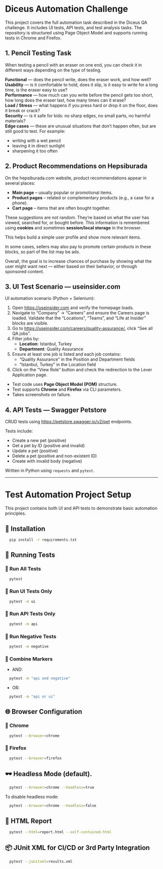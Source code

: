 # Diceus Automation Challenge

This project covers the full automation task described in the Diceus QA challenge. It includes UI tests, API tests, and test analysis tasks. The repository is structured using Page Object Model and supports running tests in Chrome and Firefox.

## 1. Pencil Testing Task

When testing a pencil with an eraser on one end, you can check it in different ways depending on the type of testing.

**Functional** — does the pencil write, does the eraser work, and how well?  
**Usability** — is it comfortable to hold, does it slip, is it easy to write for a long time, is the eraser easy to use?  
**Performance** — how much can you write before the pencil gets too short, how long does the eraser last, how many times can it erase?  
**Load / Stress** — what happens if you press hard or drop it on the floor, does it break or crack?  
**Security** — is it safe for kids: no sharp edges, no small parts, no harmful materials?  
**Edge cases** — these are unusual situations that don’t happen often, but are still good to test. For example:
- writing with a wet pencil  
- leaving it in direct sunlight  
- sharpening it too often

## 2. Product Recommendations on Hepsiburada

On the hepsiburada.com website, product recommendations appear in several places:

- **Main page** – usually popular or promotional items.
- **Product pages** – related or complementary products (e.g., a case for a phone).
- **Cart page** – items that are often bought together.

These suggestions are not random. They’re based on what the user has viewed, searched for, or bought before. This information is remembered using **cookies** and sometimes **session/local storage** in the browser.

This helps build a simple user profile and show more relevant items.

In some cases, sellers may also pay to promote certain products in these blocks, so part of the list may be ads.

Overall, the goal is to increase chances of purchase by showing what the user might want next — either based on their behavior, or through sponsored content.

## 3. UI Test Scenario — useinsider.com

UI automation scenario (Python + Selenium):
1. Open https://useinsider.com and verify the homepage loads.
2. Navigate to “Company” → “Careers” and ensure the Careers page is loaded. Validate that the “Locations”, “Teams”, and “Life at Insider” blocks are visible.
3. Go to https://useinsider.com/careers/quality-assurance/, click “See all QA jobs”.
4. Filter jobs by:
   - **Location**: Istanbul, Turkey
   - **Department**: Quality Assurance
5. Ensure at least one job is listed and each job contains:
   - “Quality Assurance” in the Position and Department fields
   - “Istanbul, Turkey” in the Location field
6. Click on the “View Role” button and check the redirection to the Lever Application page.

- Test code uses **Page Object Model (POM)** structure.
- Test supports **Chrome** and **Firefox** via CLI parameters.
- Takes screenshots on failure.

## 4. API Tests — Swagger Petstore

CRUD tests using https://petstore.swagger.io/v2/pet endpoints.

Tests include:
- Create a new pet (positive)
- Get a pet by ID (positive and invalid)
- Update a pet (positive)
- Delete a pet (positive and non-existent ID)
- Create with invalid body (negative)

Written in Python using `requests` and `pytest`.

---

# Test Automation Project Setup

This project contains both UI and API tests to demonstrate basic automation principles.

## 🔧 Installation

```bash
  pip install -r requirements.txt
```

## 🚀 Running Tests

### 🔹 Run All Tests

```bash
  pytest
```

### 🔹 Run UI Tests Only

```bash
  pytest -m ui
```

### 🔹 Run API Tests Only

```bash
  pytest -m api
```

### 🔹 Run Negative Tests

```bash
  pytest -m negative
```

### 🔹 Combine Markers

- AND:
```bash
  pytest -m "api and negative"
```
- OR:
```bash
  pytest -m "api or ui"
```

## 🌐 Browser Configuration

### 🔸 Chrome

```bash
  pytest --browser=chrome
```

### 🔸 Firefox

```bash
  pytest --browser=firefox
```

## 🕶 Headless Mode (default).

```bash
  pytest --browser=chrome --headless=true
```

To disable headless mode:

```bash
  pytest --browser=chrome --headless=false
```

## 📄 HTML Report

```bash
  pytest --html=report.html --self-contained-html
```

## 📦 JUnit XML for CI/CD or 3rd Party Integration

```bash
  pytest --junitxml=results.xml
```